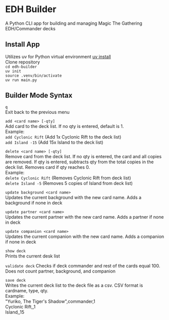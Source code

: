 # EDH Builder

A Python CLI app for building and managing Magic The Gathering EDH/Commander decks

## Install App
Utilizes uv for Python virtual environment [uv install](https://docs.astral.sh/uv/getting-started/installation/)  
Clone repository  
`cd edh-builder`  
`uv init`  
`source .venv/bin/activate`  
`uv run main.py`

## Builder Mode Syntax

`q`  
Exit back to the previous menu

`add <card name> [-qty]`  
Add card to the deck list. If no qty is entered, default is 1.  
Example:  
`add Cyclonic Rift` (Add 1x Cyclonic Rift to the deck list)  
`add Island -15` (Add 15x Island to the deck list)  

`delete <card name> [-qty]`  
Remove card from the deck list. If no qty is entered, the card and all copies are removed. If qty is entered, subtracts qty from the total copies in the deck list. Removes card if qty reaches 0.  
Example:  
`delete Cyclonic Rift` (Removes Cyclonic Rift from deck list)  
`delete Island -5` (Removes 5 copies of Island from deck list)  

`update background <card name>`  
Updates the current background with the new card name. Adds a background if none in deck  

`update partner <card name>`  
Updates the current partner with the new card name. Adds a partner if none in deck  

`update companion <card name>`  
Updates the current companion with the new card name. Adds a companion if none in deck

`show deck`  
Prints the current desk list  

`validate deck`
Checks if deck commander and rest of the cards equal 100. Does not count partner, background, and companion  

`save deck`  
Writes the current deck list to the deck file as a csv. CSV format is cardname, type, qty.  
Example:  
"Yuriko, The Tiger's Shadow",commander,1  
Cyclonic Rift,,1  
Island,,15  
